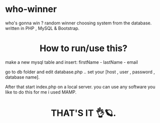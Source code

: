 # who-winner
who's gonna win ? random winner choosing system from the database. written in PHP , MySQL &amp; Bootstrap.

<h1 align="center">How to run/use this?</h1>
<p>make a new mysql table and insert: firstName - lastName - email</p>
<p>go to db folder and edit database.php .. set your [host , user , password , database name].</p>
<p>After that start index.php on a local server. you can use any software you like to do this for me i used MAMP.</p>
<h1 align="center">THAT'S IT 👌🪐.</h1> 
